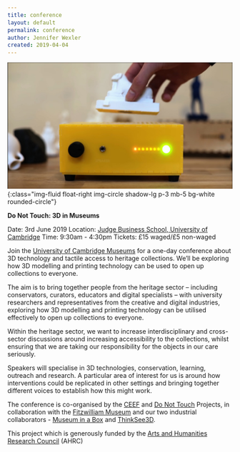 ```yaml
---
title: conference
layout: default
permalink: conference
author: Jennifer Wexler
created: 2019-04-04
---
```


![An image of a Museum in a Box](/images/objects/museuminabox.jpg){:class="img-fluid float-right img-circle shadow-lg p-3 mb-5 bg-white rounded-circle"}

**Do Not Touch: 3D in Museums**

Date: 3rd June 2019
Location: [Judge Business School, University of Cambridge](https://www.jbs.cam.ac.uk/) 
Time: 9:30am - 4:30pm
Tickets: £15 waged/£5 non-waged

Join the [University of Cambridge Museums](https://www.museums.cam.ac.uk/) for a one-day conference about 3D technology and tactile access to heritage collections. We’ll be exploring how 3D modelling and printing technology can be used to open up collections to everyone. 

The aim is to bring together people from the heritage sector – including conservators, curators, educators and digital specialists – with university researchers and representatives from the creative and digital industries, exploring how 3D modelling and printing technology can be utilised effectively to open up collections to everyone.

Within the heritage sector, we want to increase interdisciplinary and cross-sector discussions around increasing accessibility to the collections, whilst ensuring that we are taking our responsibility for the objects in our care seriously. 

Speakers will specialise in 3D technologies, conservation, learning, outreach and research.  A particular area of interest for us is around how interventions could be replicated in other settings and bringing together different voices to establish how this might work.

The conference is co-organised by the [CEEF](https://creative-economy.fitzmuseum.cam.ac.uk/) and [Do Not Touch](https://do-not-touch.fitzmuseum.cam.ac.uk/) Projects, in collaboration with the [Fitzwilliam Museum](https://fitzmuseum.cam.ac.uk) and our two industrial collaborators - [Museum in a Box](/partners/museuminabox/) and [ThinkSee3D](/partners/thinksee3d/).

This project which is generously funded by the [Arts and Humanities Research Council](https://ahrc.ukri.org/) (AHRC)
